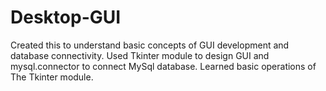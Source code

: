 # Desktop-GUI
Created this to understand basic concepts of GUI development and database connectivity. Used Tkinter module to design GUI and
mysql.connector to connect  MySql database. 
Learned basic operations of The Tkinter module.
